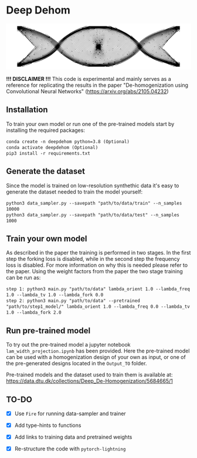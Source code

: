 # Deep Dehom

![alt text](https://github.com/elingaard/deep-dehom/blob/main/double_clamped_200_50_vol_0.25_MinMu_0.10_p10.png)

**!!! DISCLAIMER !!!**
This code is experimental and mainly serves as a reference for replicating the results in the paper "De-homogenization using Convolutional Neural Networks" (https://arxiv.org/abs/2105.04232)

## Installation
To train your own model or run one of the pre-trained models start by installing the required packages:
```
conda create -n deepdehom python=3.8 (Optional)
conda activate deepdehom (Optional)
pip3 install -r requirements.txt
```

## Generate the dataset
Since the model is trained on low-resolution synthethic data it's easy to generate the dataset needed to train the model yourself:
```
python3 data_sampler.py --savepath "path/to/data/train" --n_samples 10000
python3 data_sampler.py --savepath "path/to/data/test" --n_samples 1000
```

## Train your own model
As described in the paper the training is performed in two stages. In the first step the forking loss is disabled, while in the second step the frequency loss is disabled. For more information on why this is needed please refer to the paper. Using the weight factors from the paper the two stage training can be run as:

```
step 1: python3 main.py "path/to/data" lambda_orient 1.0 --lambda_freq 1.0 --lambda_tv 1.0 --lambda_fork 0.0
step 2: python3 main.py "path/to/data" --pretrained "path/to/step1_model/" lambda_orient 1.0 --lambda_freq 0.0 --lambda_tv 1.0 --lambda_fork 2.0
```

## Run pre-trained model
To try out the pre-trained model a jupyter notebook `lam_width_projection.ipynb` has been provided. Here the pre-trained model can be used with a homogenization design of your own as input, or one of the pre-generated designs located in the `Output_TO` folder.

Pre-trained models and the dataset used to train them is available at: https://data.dtu.dk/collections/Deep_De-Homogenization/5684665/1

## TO-DO
- [x] Use `Fire` for running data-sampler and trainer
- [x] Add type-hints to functions
- [x] Add links to training data and pretrained weights 
- [x] Re-structure the code with `pytorch-lightning`



